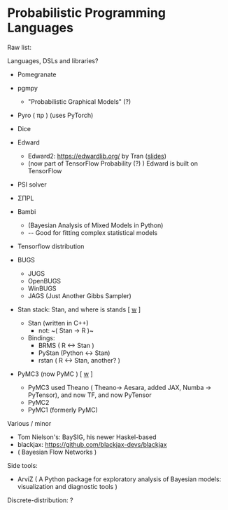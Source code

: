 # Probabilistic Programming Languages

Raw list:

Languages, DSLs and libraries?

* Pomegranate
* pgmpy
   * "Probabilistic Graphical Models" (?)
* Pyro  ( πρ ) (uses PyTorch)
* Dice
* Edward
   * Edward2: https://edwardlib.org/ by Tran ([slides](https://docs.google.com/presentation/d/1bTvqHh2kjF0UjxIxM-OWJcATeGrcF1IrVksBzVE7Ss0/edit?resourcekey=0-Hdh487_jFj1eBIGDhktSfA#slide=id.g13dca569543_0_0))
   * (now part of TensorFlow Probability (?) ) Edward is built on TensorFlow
* PSI solver
* ΣΠPL
* Bambi
   * (Bayesian Analysis of Mixed Models in Python)
   * -- Good for fitting complex statistical models


* Tensorflow distribution


* BUGS
   * JUGS
   * OpenBUGS
   * WinBUGS
   * JAGS (Just Another Gibbs Sampler)

* Stan stack: Stan, and where is stands [ [w](https://en.wikipedia.org/wiki/Stan_(software)) ]
   * Stan (written in C++)
      * not:  ~( Stan -> R )~
   * Bindings:
      * BRMS ( R <-> Stan )
      * PyStan (Python <-> Stan)
      * rstan ( R <-> Stan, another? )

* PyMC3 (now PyMC ) [ [w](https://en.wikipedia.org/wiki/PyMC) ]
   * PyMC3 used Theano ( Theano-> Aesara, added JAX, Numba -> PyTensor), and now TF, and now PyTensor
   * PyMC2
   * PyMC1 (formerly PyMC)

Various / minor
* Tom Nielson's: BaySIG, his newer Haskel-based
* blackjax: https://github.com/blackjax-devs/blackjax
* ( Bayesian Flow Networks )

Side tools:
* ArviZ ( A Python package for exploratory analysis of Bayesian models: visualization and diagnostic tools )

Discrete-distribution:
?


